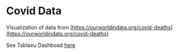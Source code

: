 # Covid Data
Visualization of data from [https://ourworldindata.org/covid-deaths](https://ourworldindata.org/covid-deaths)

See Tablaeu Dashboad [here](https://public.tableau.com/shared/Y57XYRW72?:display_count=n&:origin=viz_share_link)
